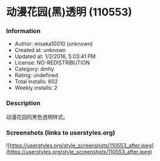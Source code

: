 # 动漫花园(黑)透明 (110553)

### Information
- Author: misaka10010 (unknown)
- Created at: unknown
- Updated at: 1/2/2016, 5:03:41 PM
- License: NO-REDISTRIBUTION
- Category: dmhy
- Rating: undefined
- Total installs: 602
- Weekly installs: 2


### Description
动漫花园的黑色透明样式。


### Screenshots (links to userstyles.org)
![https://userstyles.org/style_screenshots/110553_after.jpeg](https://userstyles.org/style_screenshots/110553_after.jpeg)


